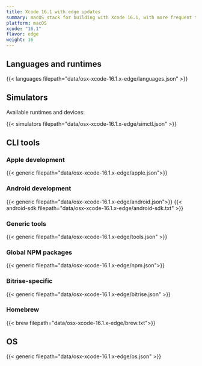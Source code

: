 ```yaml
---
title: Xcode 16.1 with edge updates
summary: macOS stack for building with Xcode 16.1, with more frequent tool updates
platform: macOS
xcode: "16.1"
flavor: edge
weight: 16
---
```


## Languages and runtimes

{{< languages filepath="data/osx-xcode-16.1.x-edge/languages.json" >}}

## Simulators

Available runtimes and devices:

{{< simulators filepath="data/osx-xcode-16.1.x-edge/simctl.json" >}}

## CLI tools

### Apple development

{{< generic filepath="data/osx-xcode-16.1.x-edge/apple.json">}}

### Android development

{{< generic filepath="data/osx-xcode-16.1.x-edge/android.json">}}
{{< android-sdk filepath="data/osx-xcode-16.1.x-edge/android-sdk.txt" >}}

### Generic tools

{{< generic filepath="data/osx-xcode-16.1.x-edge/tools.json" >}}

### Global NPM packages

{{< generic filepath="data/osx-xcode-16.1.x-edge/npm.json">}}

### Bitrise-specific

{{< generic filepath="data/osx-xcode-16.1.x-edge/bitrise.json" >}}

### Homebrew

{{< brew filepath="data/osx-xcode-16.1.x-edge/brew.txt">}}

## OS

{{< generic filepath="data/osx-xcode-16.1.x-edge/os.json" >}}
